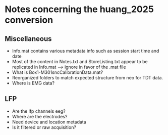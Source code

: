 # Notes concerning the huang_2025 conversion

## Miscellaneous
- Info.mat contains various metadata info such as session start time and date
- Most of the content in Notes.txt and StoreListing.txt appear to be replicated in Info.mat --> ignore in favor of the .mat file
- What is Box1-M301sncCalibrationData.mat?
- Reorganized folders to match expected structure from neo for TDT data.
- Where is EMG data?

## LFP
- Are the lfp channels eeg?
- Where are the electrodes?
- Need device and location metadata
- Is it filtered or raw acquisition?
